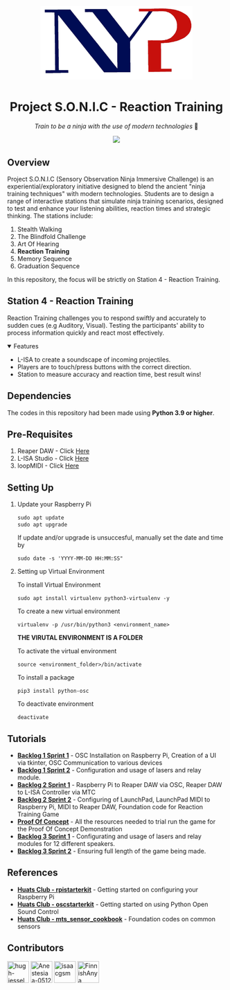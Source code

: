 <h1 align="center">
  <img src="./Assets/NanyangPolyLogo.png" width = 350px height=170px>
</h1>

<h1 align="center">
  Project S.O.N.I.C - Reaction Training
</h1>

<p align="center">
  <i align="center">Train to be a ninja with the use of modern technologies </i>🥷
</p>

<p align="center">
  <a href="https://github.com/hugh-jessel/NYP-EGL314-MSP1/commits/main"><img src="https://img.shields.io/github/last-commit/hugh-jessel/NYP-EGL314-MSP1.svg?style=for-the-badge"/></a>
</p>

## Overview
Project S.O.N.I.C (Sensory Observation Ninja Immersive Challenge) is an experiential/exploratory initiative designed to blend the ancient "ninja training techniques" with modern technologies. Students are to design a range of interactive stations that simulate ninja training scenarios, designed to test and enhance your listening abilities, reaction times and strategic thinking. The stations include:
1. Stealth Walking
2. The Blindfold Challenge
3. Art Of Hearing
4. **Reaction Training**
5. Memory Sequence
6. Graduation Sequence
<p>
  In this repository, the focus will be strictly on Station 4 - Reaction Training.
</p>

## Station 4 - Reaction Training
Reaction Training challenges you to respond swiftly and accurately to sudden cues (e.g Auditory, Visual). Testing the participants' ability to process information quickly and react most effectively.

<details open>
<summary>
  Features
</summary>
<ul>
  <li>L-ISA to create a soundscape of incoming projectiles.</li>
  <li>Players are to touch/press buttons with the correct direction.</li>
  <li>Station to measure accuracy and reaction time, best result wins!</li>
</ul>
</details>

## Dependencies
The codes in this repository had been made using **Python 3.9 or higher**.

## Pre-Requisites
1. Reaper DAW - Click [Here](https://www.reaper.fm/download.php)
2. L-ISA Studio - Click [Here](https://www.l-acoustics.com/products/l-isa-studio/#)
3. loopMIDI - Click [Here](https://www.tobias-erichsen.de/software/loopmidi.html)

## Setting Up
1. Update your Raspberry Pi
   
   ```
   sudo apt update
   sudo apt upgrade
   ```
   
   If update and/or upgrade is unsuccesful, manually set the date and time by
   
   ```
   sudo date -s 'YYYY-MM-DD HH:MM:SS"
   ```
2. Setting up Virtual Environment
   
   To install Virtual Environment

   ```
   sudo apt install virtualenv python3-virtualenv -y
   ```
   To create a new virtual environment

   ```
   virtualenv -p /usr/bin/python3 <environment_name>
   ```
   **THE VIRUTAL ENVIRONMENT IS A FOLDER**
   
   To activate the virtual environment

   ```
   source <environment_folder>/bin/activate
   ```
   To install a package

   ```
   pip3 install python-osc
   ```
   To deactivate environment
   
   ```
   deactivate
   ```
   
## Tutorials
- **[Backlog 1 Sprint 1](./Backlog1%20Sprint1/B1S1.md)** - OSC Installation on Raspberry Pi, Creation of a UI via tkinter, OSC Communication to various devices
- **[Backlog 1 Sprint 2](./Backlog%201%20Sprint2/B1S2.md)** - Configuration and usage of lasers and relay module.
- **[Backlog 2 Sprint 1](./Backlog%202%20Sprint1/B2S1.md)** - Raspberry Pi to Reaper DAW via OSC, Reaper DAW to L-ISA Controller via MTC
- **[Backlog 2 Sprint 2](./Backlog%202%20Sprint2/B2S2.md)** - Configuring of LaunchPad, LaunchPad MIDI to Raspberry Pi, MIDI to Reaper DAW, Foundation code for Reaction Training Game
- **[Proof Of Concept](./POC/README.md)** - All the resources needed to trial run the game for the Proof Of Concept Demonstration
- **[Backlog 3 Sprint 1](./Backlog3%Sprint1/B3S1.md)** - Configurating and usage of lasers and relay modules for 12 different speakers.
- **[Backlog 3 Sprint 2](./Backlog3%sprint2/B3S2.md)** - Ensuring full length of the game being made.

## References
- **[Huats Club - rpistarterkit](https://github.com/huats-club/rpistarterkit)** - Getting started on configuring your Raspberry Pi
- **[Huats Club - oscstarterkit](https://github.com/huats-club/oscstarterkit)** - Getting started on using Python Open Sound Control
- **[Huats Club - mts_sensor_cookbook](https://github.com/huats-club/mts_sensor_cookbook)** - Foundation codes on common sensors
  
## Contributors
[//]: contributor-faces
<a href="https://github.com/hugh-jessel"><img src="https://avatars.githubusercontent.com/u/167043880?v=4" title="hugh-jessel" width="50" height="50"></a>
<a href="https://github.com/Anestesiaa-0512"><img src="https://avatars.githubusercontent.com/u/87161335?v=4" title="Anestesiaa-0512" width="50" height="50"></a>
<a href="https://github.com/isaacgsm"><img src="https://avatars.githubusercontent.com/u/106132526?v=4" title="isaacgsm" width="50" height="50"></a>
<a href="https://github.com/FinnishAnya"><img src="https://avatars.githubusercontent.com/u/167286639?v=4" title="FinnishAnya" width="50" height="50"></a>
